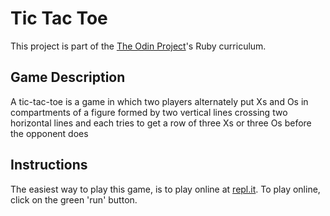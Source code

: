 # Tic Tac Toe
This project is part of the [The Odin Project](https://www.theodinproject.com/home)'s Ruby curriculum. 

## Game Description
A tic-tac-toe is a game in which two players alternately put Xs and Os in compartments of a figure formed by two vertical lines crossing two horizontal lines and each tries to get a row of three Xs or three Os before the opponent does
 

## Instructions
The easiest way to play this game, is to play online at [repl.it](https://replit.com/@Camuel/Tic-Tac-Toe?v=1). To play online, click on the green 'run' button.

